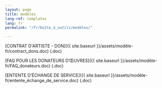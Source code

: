 ```yaml
---
layout: page
title: modèles
lang-ref: templates
lang: fr
permalink: "/fr/boîte_à_outils/modèles/"

---
```

[CONTRAT D'ARTISTE - DON]({{ site.baseurl }}/assets/modèle-fr/contract_dons.doc) (.doc)

[FAQ POUR LES DONATEURS D’ŒUVRES]({{ site.baseurl }}/assets/modèle-fr/FAQ_donateurs.doc) (.doc)

[ENTENTE D’ÉCHANGE DE SERVICE]({{ site.baseurl }}/assets/modèle-fr/entente_échange_de_service.doc) (.doc)